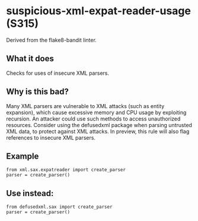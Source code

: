 # suspicious-xml-expat-reader-usage (S315)
Derived from the flake8-bandit linter.
## What it does
Checks for uses of insecure XML parsers.
## Why is this bad?
Many XML parsers are vulnerable to XML attacks (such as entity expansion),
which cause excessive memory and CPU usage by exploiting recursion. An
attacker could use such methods to access unauthorized resources.
Consider using the defusedxml package when parsing untrusted XML data,
to protect against XML attacks.
In preview, this rule will also flag references to insecure XML parsers.
## Example
```
from xml.sax.expatreader import create_parser
parser = create_parser()
```
## Use instead:
```
from defusedxml.sax import create_parser
parser = create_parser()
```